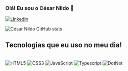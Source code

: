 ### Olá! Eu sou o César Nildo 👋

[![Linkedin](https://img.shields.io/badge/LinkedIn-0077B5?style=for-the-badge&logo=linkedin&logoColor=white)](www.linkedin.com/in/cesarnildomoliveira)


![César Nildo GitHub stats](https://github-readme-stats.vercel.app/api?username=cesarnildo&show_icons=true&theme=radical)

## Tecnologias que eu uso no meu dia!

<div style="display: inline_block"><br/>
  <img align="center" alt="HTML5"  src="https://img.shields.io/badge/HTML5-E34F26?style=for-the-badge&logo=html5&logoColor=white"/>
  <img align="center" alt="CSS3"  src="https://img.shields.io/badge/CSS3-1572B6?style=for-the-badge&logo=css3&logoColor=white"/>
  <img align="center" alt="JavaScript"  src="https://img.shields.io/badge/JavaScript-F7DF1E?style=for-the-badge&logo=javascript&logoColor=black"/>
  <img align="center" alt="Typescript"  src="https://img.shields.io/badge/TypeScript-007ACC?style=for-the-badge&logo=typescript&logoColor=white"/>
  <img align="center" alt="DotNet"  src="https://img.shields.io/badge/.NET-5C2D91?style=for-the-badge&logo=.net&logoColor=white"/>



</div>

